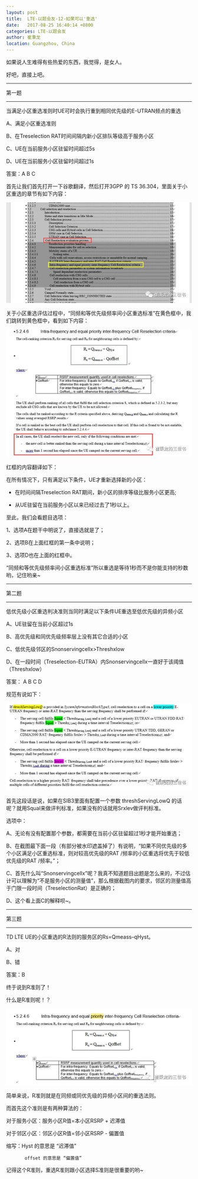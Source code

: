 ```yaml
---
layout: post
title:  LTE-以题会友-12-如果可以'重选'
date:   2017-08-25 16:40:14 +0800
categories: LTE-以题会友
author: 崔秉龙
location: Guangzhou, China
---
```





如果说人生难得有些热爱的东西，我觉得，是女人。



好吧，直接上吧。


---

第一题

---


当满足小区重选准则时UE可时会执行重到相同优先级的E-UTRAN频点的重选



   A、满足小区重选准则

   B、在Treselection RAT时间间隔内新小区排队等级高于服务小区

   C、UE在当前服务小区驻留时间超过5s

   D、UE在当前服务小区驻留时间超过1s





答案：A B C



首先让我们首先打开一下谷歌翻译，然后打开3GPP 的 TS 36.304，里面关于小区重选的章节有如下内容：

![alt text](/photo/InPost/LTE/12/image.png)

关于小区重选评估过程中，“同频和等优先级频率间小区重选标准”在黄色框中，我们跳转到黄色框中，看到如下内容：

![alt text](/photo/InPost/LTE/12/image-1.png)



红框的内容翻译如下：



在所有情况下，只有满足以下条件，UE才重新选择新的小区：

- 在时间间隔Treselection RAT期间，新小区的排序等级比服务小区更高;

- 从UE驻留在当前服务小区以来已经过去了1秒以上。



至此，我们会看题目选项：

1、选项A在题干中明说了，直接选就是了；

2、选项B在上面红框的第一条中说明；

3、选项D也在上面的红框中。



“同频和等优先级频率间小区重选标准”所以重选是等待1秒而不是你能支持的秒数哟，记住哟亲~

---

第二题


---

低优先级小区重选判决准则当同时满足以下条件UE重选至低优先级的异频小区



   A、UE驻留在当前小区超过1s

   B、高优先级和同优先级频率层上没有其它合适的小区

   C、低优先级邻区的Snonservingcellx>Threshxlow

   D、在一段时间（Treselection-EUTRA）内Snonservingcellx一直好于该阈值（Threshxlow）



答案： A B C D



规范有说如下：

![alt text](/photo/InPost/LTE/12/image-2.png)



首先这段话是说，如果在SIB3里面有配置一个参数 threshServingLowQ 的话呢？就用Squal来做评判标准，如果没有的话就用Srxlev做评判标准。

选项中：

A、无论有没有配置那个参数，都需要在当前小区驻留超过1秒才能开始重选；

B、在截图最下面一段（有部分被水印遮盖掉了）有说明，“如果不同优先级的多个小区满足小区重选标准，则对较高优先级的RAT /频率的小区重选将优先于较低优先级的RAT /频率。”；

C、首先什么叫“Snonservingcellx”呢？我真不知道题目出题是怎么来的，不过估计可以理解为“不是服务小区的测量值”，那么根据截图内的要求，邻区的测量值高于门限一段时间（TreselectionRat）是正确的；

D、这个看上面C的解释呗~。


---

第三题

---


TD LTE UE的小区重选的R法则的服务区的Rs=Qmeass–qHyst。



   A、对

   B、错



答案：B



终于说到R准则了！

什么是R准则呢！？

![alt text](/photo/InPost/LTE/12/image-3.png)



简单来说，R准则就是在同频或同优先级的异频小区间的重选法则。

而首先这个准则是有两种算法的：

对于服务小区：服务小区R值=本小区RSRP + 迟滞值

对于邻区小区：邻区小区R值=邻小区RSRP - 偏置值



缩写：Hyst 的意思是 “迟滞值”

           offset 的意思是 “偏置值”



记得这个R准则，重选R准则跟小区选择S准则是很重要的哟~